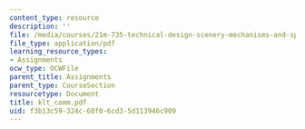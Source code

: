 ```yaml
---
content_type: resource
description: ''
file: /media/courses/21m-735-technical-design-scenery-mechanisms-and-special-effects-spring-2004/f3b13c59324c60f06cd35d113946c909_klt_comm.pdf
file_type: application/pdf
learning_resource_types:
- Assignments
ocw_type: OCWFile
parent_title: Assignments
parent_type: CourseSection
resourcetype: Document
title: klt_comm.pdf
uid: f3b13c59-324c-60f0-6cd3-5d113946c909
---
```


